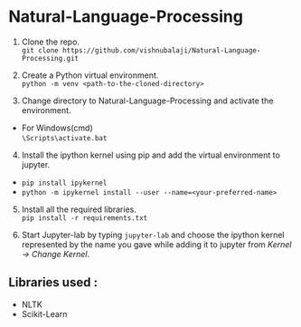 # Natural-Language-Processing

1. Clone the repo. <br>
`git clone https://github.com/vishnubalaji/Natural-Language-Processing.git`

2. Create a Python virtual environment.<br>
`python -m venv <path-to-the-cloned-directory>`

3. Change directory to Natural-Language-Processing and activate the environment.

- For Windows(cmd)<br>
`\Scripts\activate.bat`

4. Install the ipython kernel using pip and add the virtual environment to jupyter.<br>
- `pip install ipykernel`
- `python -m ipykernel install --user --name=<your-preferred-name>`

5. Install all the required libraries.<br>
`pip install -r requirements.txt`

6. Start Jupyter-lab by typing `jupyter-lab` and choose the ipython kernel represented by the name you gave while adding it to jupyter from _Kernel -> Change Kernel_.

## Libraries used :
- NLTK
- Scikit-Learn
